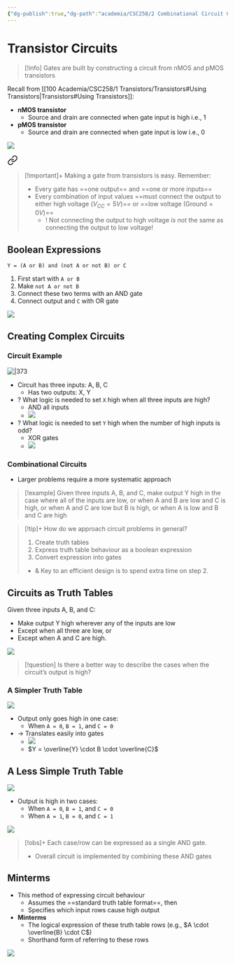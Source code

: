 ```yaml
---
{"dg-publish":true,"dg-path":"academia/CSC258/2 Combinational Circuit Creation/Transistor Circuits.md","permalink":"/academia/csc-258/2-combinational-circuit-creation/transistor-circuits/","tags":["cs","lecture","note","university"],"created":"2025-01-17T08:27:13.486-08:00","updated":"2025-01-18T12:32:37.544-08:00"}
---
```



# Transistor Circuits

> [!info] Gates are built by constructing a circuit from nMOS and pMOS transistors

Recall from [[100 Academia/CSC258/1 Transistors/Transistors#Using Transistors\|Transistors#Using Transistors]]:

- **nMOS transistor**
    - Source and drain are connected when gate input is high i.e., 1
- **pMOS transistor**
    - Source and drain are connected when gate input is low i.e., 0

![](https://i.imgur.com/g6GeMNj.png)


<div class="transclusion internal-embed is-loaded"><a class="markdown-embed-link" href="/academia/csc-258/1-transistors/transistors/#76115c" aria-label="Open link"><svg xmlns="http://www.w3.org/2000/svg" width="24" height="24" viewBox="0 0 24 24" fill="none" stroke="currentColor" stroke-width="2" stroke-linecap="round" stroke-linejoin="round" class="svg-icon lucide-link"><path d="M10 13a5 5 0 0 0 7.54.54l3-3a5 5 0 0 0-7.07-7.07l-1.72 1.71"></path><path d="M14 11a5 5 0 0 0-7.54-.54l-3 3a5 5 0 0 0 7.07 7.07l1.71-1.71"></path></svg></a><div class="markdown-embed">



> [!important]+ Making a gate from transistors is easy. Remember:
>
> - Every gate has ==one output== and ==one or more inputs==
> - Every combination of input values ==must connect the output to either high voltage ($V_{CC} = 5V$)== or ==low voltage ($\text{Ground} = 0V$)==
>     - ! Not connecting the output to high voltage *is not* the same as connecting the output to low voltage!

</div></div>


## Boolean Expressions

`Y = (A or B) and (not A or not B) or C`

1. First start with `A or B`
2. Make `not A or not B`
3. Connect these two terms with an AND gate
4. Connect output and `C` with OR gate

![](https://i.imgur.com/x0yf7Eg.png)

## Creating Complex Circuits

### Circuit Example

![|373](https://i.imgur.com/n64PQAF.png)

- Circuit has three inputs: A, B, C
    - Has two outputs: X, Y
- ? What logic is needed to set `X` high when all three inputs are high?
    - AND all inputs
    - ![](https://i.imgur.com/GDC8stl.png)
- ? What logic is needed to set `Y` high when the number of high inputs is odd?
    - XOR gates
    - ![](https://i.imgur.com/Q0sSfNA.png)

### Combinational Circuits

- Larger problems require a more systematic approach

> [!example] Given three inputs A, B, and C, make output Y high in the case where all of the inputs are low, or when A and B are low and C is high, or when A and C are low but B is high, or when A is low and B and C are high

> [!tip]+ How do we approach circuit problems in general?
> 1. Create truth tables
> 2. Express truth table behaviour as a boolean expression
> 3. Convert expression into gates
>
> - & Key to an efficient design is to spend extra time on step 2.

## Circuits as Truth Tables

Given three inputs A, B, and C:

- Make output Y high wherever any of the inputs are low
- Except when all three are low, or
- Except when A and C are high.

![](https://i.imgur.com/16DaNTR.png)

> [!question] Is there a better way to describe the cases when the circuit’s output is high?

### A Simpler Truth Table

![](https://i.imgur.com/MLZd1YL.png)

- Output only goes high in one case:
    - When `A = 0`, `B = 1`, and `C = 0`
- → Translates easily into gates
    - ![](https://i.imgur.com/1oM9qXK.png)
    - $Y = \overline{Y} \cdot B \cdot \overline{C}$

## A Less Simple Truth Table

![](https://i.imgur.com/oPlWVWL.png)

- Output is high in two cases:
    - When `A = 0`, `B = 1`, and `C = 0`
    - When `A = 1`, `B = 0`, and `C = 1`

![](https://i.imgur.com/9WfPilA.png)

> [!obs]+ Each case/row can be expressed as a single AND gate.
> - Overall circuit is implemented by combining these AND gates

## Minterms

- This method of expressing circuit behaviour
    - Assumes the ==standard truth table format==, then
    - Specifies which input rows cause high output
- **Minterms**
    - The logical expression of these truth table rows (e.g., $A \cdot \overline{B} \cdot C$)
    - Shorthand form of referring to these rows

![](https://i.imgur.com/1uRlDFQ.png)
